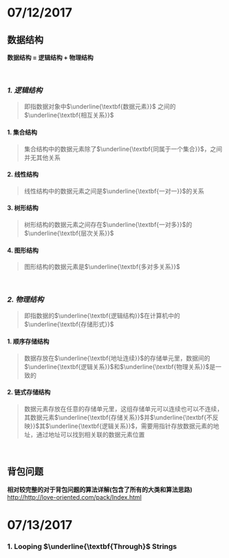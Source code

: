 # 07/12/2017
## 数据结构
**数据结构 = 逻辑结构 + 物理结构**

</br>

### _1. 逻辑结构_</br>
>即指数据对象中$\underline{\textbf{数据元素}}$ 之间的$\underline{\textbf{相互关系}}$

#### 1. 集合结构</br>
>集合结构中的数据元素除了$\underline{\textbf{同属于一个集合}}$，之间并无其他关系

#### 2. 线性结构</br>
>线性结构中的数据元素之间是$\underline{\textbf{一对一}}$的关系

#### 3. 树形结构</br>
>树形结构的数据元素之间存在$\underline{\textbf{一对多}}$的$\underline{\textbf{层次关系}}$

#### 4. 图形结构</br>
>图形结构的数据元素是$\underline{\textbf{多对多关系}}$

</br>

### _2. 物理结构_</br>
>即指数据的$\underline{\textbf{逻辑结构}}$在计算机中的$\underline{\textbf{存储形式}}$

#### 1. 顺序存储结构</br>
>数据存放在$\underline{\textbf{地址连续}}$的存储单元里，数据间的$\underline{\textbf{逻辑关系}}$和$\underline{\textbf{物理关系}}$是一致的

#### 2. 链式存储结构</br>
>数据元素存放在任意的存储单元里，这组存储单元可以连续也可以不连续，其数据元素$\underline{\textbf{存储关系}}$并$\underline{\textbf{不反映}}$其$\underline{\textbf{逻辑关系}}$，需要用指针存放数据元素的地址，通过地址可以找到相关联的数据元素位置

</br>

## 背包问题</br>
__相对较完整的对于背包问题的算法详解(包含了所有的大类和算法思路)__</br>
 <http://http://love-oriented.com/pack/Index.html>

# 07/13/2017
### 1. Looping $\underline{\textbf{Through}$ Strings

